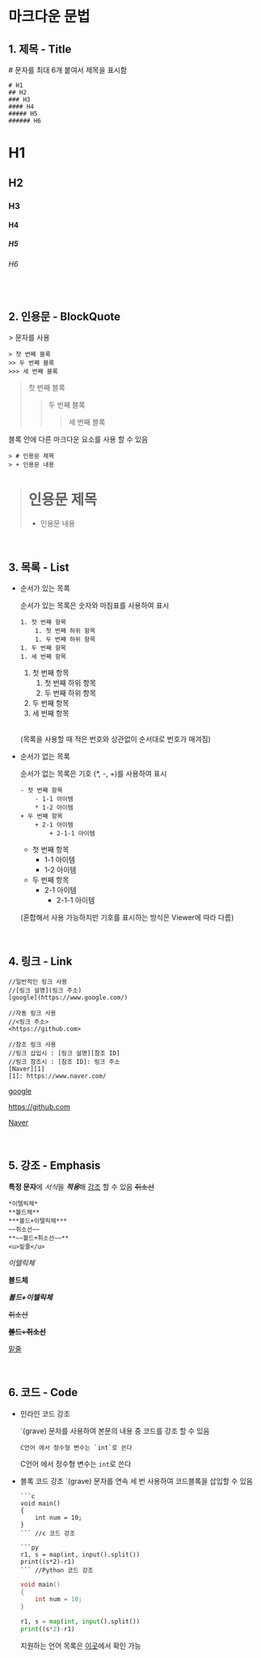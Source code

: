 # 마크다운 문법

## 1. 제목 - Title
\# 문자를 최대 6개 붙여서 제목을 표시함

```
# H1
## H2
### H3
#### H4
##### H5
###### H6
```

# H1
## H2
### H3
#### H4
##### H5
###### H6

<br/>

## 2. 인용문 - BlockQuote

\> 문자를 사용

```
> 첫 번째 블록
>> 두 번째 블록
>>> 세 번째 블록
```

> 첫 번째 블록
>> 두 번째 블록
>>> 세 번째 블록

블록 안에 다른 마크다운 요소를 사용 할 수 있음
```
> # 인용문 제목
> + 인용문 내용
```
> # 인용문 제목
> + 인용문 내용

<br/>

## 3. 목록 - List

- 순서가 있는 목록

    순서가 있는 목록은 숫자와 마침표를 사용하여 표시
    ```
    1. 첫 번째 항목
        1. 첫 번째 하위 항목
        1. 두 번째 하위 항목
    1. 두 번째 항목
    1. 세 번째 항목
    ```

    1. 첫 번째 항목
        1. 첫 번째 하위 항목
        1. 두 번째 하위 항목
    1. 두 번째 항목
    1. 세 번째 항목

    <br/>

    (목록을 사용할 때 적은 번호와 상관없이 순서대로 번호가 매겨짐)

- 순서가 없는 목록

    순서가 없는 목록은 기호 (*, -, +)를 사용하여 표시
    ```
    - 첫 번째 항목
        - 1-1 아이템
        * 1-2 아이템
    + 두 번째 항목
        + 2-1 아이템
            + 2-1-1 아이템
    ```

    - 첫 번째 항목
        - 1-1 아이템
        * 1-2 아이템
    + 두 번째 항목
        * 2-1 아이템
            - 2-1-1 아이템
    
    (혼합해서 사용 가능하지만 기호를 표시하는 방식은 Viewer에 따라 다름)

<br/>

## 4. 링크 - Link

```
//일반적인 링크 사용
//[링크 설명](링크 주소)
[google](https://www.google.com/)

//자동 링크 사용
//<링크 주소>
<https://github.com>

//참조 링크 사용
//링크 삽입시 : [링크 설명][참조 ID]
//링크 참조시 : [참조 ID]: 링크 주소
[Naver][1]
[1]: https://www.naver.com/

```

[google](https://www.google.com/)

<https://github.com>

[Naver][1]

[1]: https://www.naver.com/

<br/>

## 5. 강조 - Emphasis

**특정 문자**에 *서식*을 ***적용***해 <u>강조</u> 할 수 있음 ~~취소선~~

```
*이텔릭체*
**볼드체**
***볼드+이텔릭체***
~~취소선~~
**~~볼드+취소선~~**
<u>밑줄</u>
```

*이텔릭체*

**볼드체**

***볼드+이텔릭체***

~~취소선~~

**~~볼드+취소선~~**

<u>밑줄</u>

<br/>

## 6. 코드 - Code

- 인라인 코드 강조

    \`(grave) 문자를 사용하여 본문의 내용 중 코드를 강조 할 수 있음

    ```
    C언어 에서 정수형 변수는 `int`로 쓴다
    ```

    C언어 에서 정수형 변수는 `int`로 쓴다

- 블록 코드 강조
    \`(grave) 문자를 연속 세 번 사용하여 코드블록을 삽입할 수 있음

    ```
    ```c
    void main()
    {
        int num = 10;
    }
    ``` //c 코드 강조

    ```py
    r1, s = map(int, input().split())
    print((s*2)-r1)
    ``` //Python 코드 강조
    ```

    ```c
    void main()
    {
        int num = 10;
    }
    ```

    ```py
    r1, s = map(int, input().split())
    print((s*2)-r1)
    ```

    지원하는 언어 목록은 [이곳](https://github.com/highlightjs/highlight.js/blob/main/SUPPORTED_LANGUAGES.md)에서 확인 가능

<br/>

